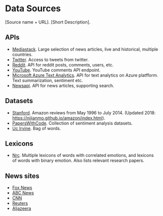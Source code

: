 # Data Sources
[Source name + URL].  [Short Description].

## APIs
- [Mediastack](https://mediastack.com/documentation). Large selection of news articles, live and historical, multiple countries.
- [Twitter](https://developer.twitter.com/en/docs/twitter-api). Access to tweets from twitter.
- [Reddit](https://www.reddit.com/dev/api/). API for reddit posts, comments, users, etc.
- [YouTube](https://developers.google.com/youtube/v3/docs/comments). YouTube comments API endpoint.
- [Microsoft Azure Text Analytics](https://azure.microsoft.com/en-us/products/cognitive-services/text-analytics/). API for text analytics on Azure platfform. Text summarization, sentiment etc.
- [Newsapi](https://newsapi.org/). API for news articles, supporting search.

## Datasets
- [Stanford](https://snapa.stanford.edu/data/amazon/productGraph/). Amazon reviews from May 1996 to July 2014. (Updated 2018: https://nijianmo.github.io/amazon/index.html).
- [PapersWithCode](https://paperswithcode.com/datasets?task=sentiment-analysis&page=1). Collection of sentiment analysis datasets.
- [Uc Irvine](https://archive-beta.ics.uci.edu/dataset/164/bag+of+words). Bag of words.

## Lexicons
- [Nrc](https://nrc.canada.ca/en/research-development/products-services/technical-advisory-services/sentiment-emotion-lexicons). Multiple lexicons of words with correlated emotions, and lexicons of words with binary emotion. Also lists relevant research papers.

## News sites
- [Fox News](https://www.foxnews.com/)
- [ABC News](https://abcnews.go.com/)
- [CNN](https://edition.cnn.com/)
- [Reuters](https://www.reuters.com/)
- [Aljazeera](https://www.aljazeera.com/)